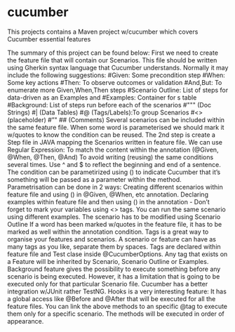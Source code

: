 # cucumber
This projects contains a Maven project w/cucumber which covers Cucumber essential features

The summary of this project can be found below:
First we need to create the feature file that will contain our Scenarios.
	This file should be written using Gherkin syntax language that Cucumber understands.
	Normally it may include the following suggestions:
		#Given: Some precondition step
		#When: Some key actions
	 	#Then: To observe outcomes or validation
	 	#And,But: To enumerate more Given,When,Then steps
	 	#Scenario Outline: List of steps for data-driven as an Examples and <placeholder>
	 	#Examples: Container for s table
	 	#Background: List of steps run before each of the scenarios
	 	#""" (Doc Strings)
	 	#| (Data Tables)
		#@ (Tags/Labels):To group Scenarios 
	 	#<> (placeholder)
	 	#”"
	 	## (Comments)
	Several scenarios can be included within the same feature file.
	When some word is parameterised we should mark it w/quotes to know the condition can be reused.
The 2nd step is create a Step file in JAVA mapping the Scenarios written in feature file.
We can use Regular Expression:
To match the content within the annotation (@Given, @When, @Then, @And)
To avoid writing (reusing) the same conditions several times.
Use ^ and $ to reflect the beginning and end of a sentence.
The condition can be parametirized using () to indicate Cucumber that it’s something will be passed as a parameter within the method.
Parametrisation can be done in 2 ways:
Creating different scenarios within feature file and using () in @Given, @When, etc annotation.
Declaring examples within feature file and then using () in the annotation - Don’t forget to mark your variables using <> tags.
You can run the same scenario using different examples.
The scenario has to be modified using Scenario Outline
If a word has been marked w/quotes in the feature file, it has to be marked as well within the annotation condition.
Tags is a great way to organise your features and scenarios. A scenario or feature can have as many tags as you like, separate them by spaces. Tags are declared within feature file and Test clase inside @CucumberOptions.
Any tag that exists on a Feature will be inherited by Scenario, Scenario Outline or Examples.
Background feature gives the possibility to execute something before any scenario is being executed.
However, it has a limitation that is going to be executed only for that particular Scenario file.
Cucumber has a better integration w/JUnit rather TestNG.
Hooks is a very interesting feature:
It has a global access like @Before and @After that will be executed for all the feature files.
You can link the above methods to an specific @tag to execute them only for a specific scenario.
The methods will be executed in order of appearance.
